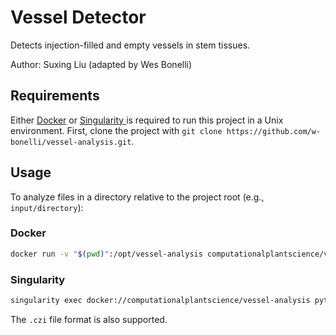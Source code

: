 # Vessel Detector

Detects injection-filled and empty vessels in stem tissues.

Author: Suxing Liu (adapted by Wes Bonelli)

## Requirements

Either [Docker](https://www.docker.com/) or [Singularity ](https://sylabs.io/singularity/) is required to run this project in a Unix environment. First, clone the project with `git clone https://github.com/w-bonelli/vessel-analysis.git`.

## Usage

To analyze files in a directory relative to the project root (e.g., `input/directory`):

### Docker

```bash
docker run -v "$(pwd)":/opt/vessel-analysis computationalplantscience/vessel-analysis python3 trait_extract_parallel.py -i input/directory -o output/directory -r 15 -c 500 -ft jpg
```

### Singularity

```bash
singularity exec docker://computationalplantscience/vessel-analysis python3 trait_extract_parallel.py -i /input/directory -o output/directory -r 15 -c 500 -ft jpg
```

The `.czi` file format is also supported.